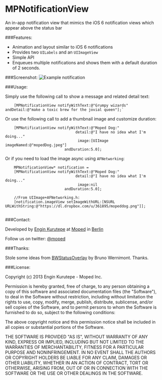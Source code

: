 MPNotificationView
==================

An in-app notification view that mimics the iOS 6 notification views which appear above the status bar

###Features:

- Animation and layout similar to iOS 6 notifications
- Provides two `UILabels` and an `UIImageView`
- Simple API
- Enqueues multiple notifications and shows them with a default duration of 2 seconds.

###Screenshot:
![Example notification](https://dl.dropbox.com/u/361895/mopeddog.png "Example Notification")



###Usage:

Simply use the following call to show a message and related detail text:

````
    [MPNotificationView notifyWithText:@"Grumpy wizards" andDetail:@"make a toxic brew for the jovial queen"];`
````

Or use the following call to add a thumbnail image and customize duration:

````
    [MPNotificationView notifyWithText:@"Moped Dog:"
                                detail:@"I have no idea what I'm doing..."
                                 image:[UIImage imageNamed:@"mopedDog.jpeg"]
                           andDuration:5.0];
````

Or if you need to load the image async using `AFNetworking`:

````
    MPNotificationView* notification = 
    [MPNotificationView notifyWithText:@"Moped Dog:"
                                detail:@"I have no idea what I'm doing..."
                                 image:nil
                           andDuration:5.0];
                           
    //From UIImage+AFNetworking.h:                           
    [notification.imageView setImageWithURL:[NSURL URLWithString:@"https://dl.dropbox.com/u/361895/mopeddog.png"]];
                           
````

###Contact:

Developed by [Engin Kurutepe](https://www.twitter.com/engintepe) at [Moped](http://www.moped.com) in [Berlin](http://goo.gl/maps/Ivk0B)

Follow us on twitter: [@moped](https://www.twitter.com/moped)


###Thanks:

Stole some ideas from [BWStatusOverlay](https://github.com/brunow/BWStatusBarOverlay) by Bruno Wernimont. Thanks.

###License:

Copyright (c) 2013 Engin Kurutepe - Moped Inc.

Permission is hereby granted, free of charge, to any person obtaining a copy of this software and associated documentation files (the "Software"), to deal in the Software without restriction, including without limitation the rights to use, copy, modify, merge, publish, distribute, sublicense, and/or sell copies of the Software, and to permit persons to whom the Software is furnished to do so, subject to the following conditions:

The above copyright notice and this permission notice shall be included in all copies or substantial portions of the Software.

THE SOFTWARE IS PROVIDED "AS IS", WITHOUT WARRANTY OF ANY KIND, EXPRESS OR IMPLIED, INCLUDING BUT NOT LIMITED TO THE WARRANTIES OF MERCHANTABILITY, FITNESS FOR A PARTICULAR PURPOSE AND NONINFRINGEMENT. IN NO EVENT SHALL THE AUTHORS OR COPYRIGHT HOLDERS BE LIABLE FOR ANY CLAIM, DAMAGES OR OTHER LIABILITY, WHETHER IN AN ACTION OF CONTRACT, TORT OR OTHERWISE, ARISING FROM, OUT OF OR IN CONNECTION WITH THE SOFTWARE OR THE USE OR OTHER DEALINGS IN THE SOFTWARE.
